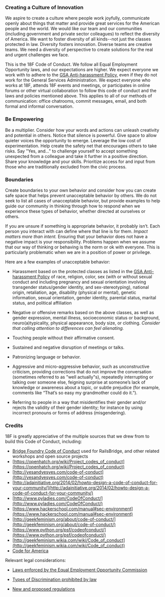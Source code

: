 ### Creating a Culture of Innovation

We aspire to create a culture where people work joyfully, communicate openly about things that matter and provide great services for the American people and the world. We would like our team and our communities (including government and private sector colleagues) to reflect the diversity of America. We want to foster diversity of all kinds--not just the classes protected in law.  Diversity fosters innovation. Diverse teams are creative teams. We need a diversity of perspective to create solutions for the real and urgent challenges we face.

This is the 18F Code of Conduct. We follow all Equal Employment Opportunity laws, and our expectations are higher.   We expect everyone we work with to adhere to the [GSA Anti-harassment Policy](http://www.gsa.gov/portal/directive/d0/content/663070), even if they do not work for the General Services Administration. We expect everyone who works at 18F, attends 18F events and meetings, or participates in online forums or other virtual collaboration to follow this code of conduct and the laws and policies mentioned above. This applies to all of our methods of communication: office chatrooms, commit messages, email, and both formal and informal conversation.

### Be Empowering

Be a multiplier. Consider how your words and actions can unleash creativity and potential in others. Notice that silence is powerful. Give space to allow quieter voices the opportunity to emerge. Leverage the low cost of experimentation. Help create the safety net that encourages others to take risks. Say "Yes, and…" to challenge yourself to accept something unexpected from a colleague and take it further in a positive direction. Share your knowledge and your skills. Prioritize access for and input from those who are traditionally excluded from the civic process.   

### Boundaries

Create boundaries to your own behavior and consider how you can create safe space that helps prevent unacceptable behavior by others. We do not seek to list all cases of unacceptable behavior, but provide examples to help guide our community in thinking through how to respond when we experience these types of behavior, whether directed at ourselves or others.

If you are unsure if something is appropriate behavior, it probably isn’t. Each person you interact with can define where that line is for them. *Impact matters more than intent.* Ensuring that your behavior does not have a negative impact is your responsibility. Problems happen when we assume that our way of thinking or behaving is the norm or ok with everyone. This is particularly problematic when we are in a position of power or privilege.

Here are a few examples of unacceptable behavior:

* Harassment based on the protected classes as listed in the [GSA Anti-harassment Policy](http://www.gsa.gov/portal/directive/d0/content/663070) of race, religion, color, sex (with or without sexual conduct and including pregnancy and sexual orientation involving transgender status/gender identity, and sex-stereotyping), national origin, retaliation, age, disability (physical or mental), genetic information, sexual orientation, gender identity, parental status, marital status, and political affiliation

* Negative or offensive remarks based on the above classes, as well as gender expression, mental illness, socioeconomic status or background, neuro(a)typicality, physical appearance, body size, or clothing.  *Consider that calling attention to differences can feel alienating.*

* Touching people without their affirmative consent.

* Sustained and negative disruption of meetings or talks.

* Patronizing language or behavior.

* Aggressive and micro-aggressive behavior, such as unconstructive criticism, providing corrections that do not improve the conversation (sometimes referred to as "well actually"s), repeatedly interrupting or talking over someone else, feigning surprise at someone’s lack of knowledge or awareness about a topic, or subtle prejudice (for example, comments like “That’s so easy my grandmother could do it.”).

* Referring to people in a way that misidentifies their gender and/or rejects the validity of their gender identity; for instance by using incorrect pronouns or forms of address (misgendering).

### Credits

18F is greatly appreciative of the multiple sources that we drew from to build this Code of Conduct, including:

* [Bridge Foundry Code of Conduct](http://bridgefoundry.org/code-of-conduct/) used for RailsBridge, and other related workshops and open source projects
* [https://openhatch.org/wiki/Project_codes_of_conduct](https://openhatch.org/wiki/Project_codes_of_conduct)
* [http://yesandyesyes.com/code-of-conduct](http://yesandyesyes.com/code-of-conduct)
* [http://adainitiative.org/2014/02/howto-design-a-code-of-conduct-for-your-community/](http://adainitiative.org/2014/02/howto-design-a-code-of-conduct-for-your-community/)
* [http://www.pyladies.com/CodeOfConduct/](http://www.pyladies.com/CodeOfConduct/)
* [https://www.hackerschool.com/manual#sec-environment](https://www.hackerschool.com/manual#sec-environment)
* [http://geekfeminism.org/about/code-of-conduct/](http://geekfeminism.org/about/code-of-conduct/)
* [https://www.python.org/psf/codeofconduct/](https://www.python.org/psf/codeofconduct/)
* [http://geekfeminism.wikia.com/wiki/Code_of_conduct](http://geekfeminism.wikia.com/wiki/Code_of_conduct)
* [Code for America](https://github.com/codeforamerica/codeofconduct)

Relevant legal considerations:

* [Laws enforced by the Equal Employment Opportunity Commission](http://www.eeoc.gov/laws/statutes/index.cfm)

* [Types of Discrimination prohibited by law](http://www.eeoc.gov/laws/types/)

* [New and proposed regulations](http://www.eeoc.gov/laws/regulations/index.cfm)
